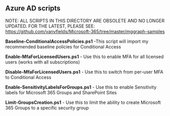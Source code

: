 ## Azure AD scripts

NOTE: ALL SCRIPTS IN THIS DIRECTORY ARE OBSOLETE AND NO LONGER UPDATED. 
FOR THE LATEST, PLEASE SEE: https://github.com/vanvfields/Microsoft-365/tree/master/mggraph-samples

<p><b>Baseline-ConditionalAccessPolicies.ps1</b> -This script will import my recommended baseline policies for Conditional Access
<p><b>Enable-MfaForLicensedUsers.ps1</b> - Use this to enable MFA for all licensed users (works with all subscriptions)
<p><b>Disable-MfaForLicensedUsers.ps1</b> - Use this to switch from per-user MFA to Conditional Access
<p><b>Enable-SensitivityLabelsForGroups.ps1</b> - Use this to enable Sensitivity labels for Microsoft 365 Groups and SharePoint Sites
<p><b>Limit-GroupsCreation.ps1</b> - Use this to limit the ability to create Microsoft 365 Groups to a specific security group
